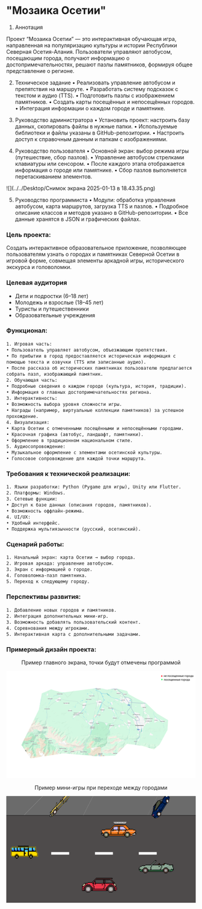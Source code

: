 # "Мозаика Осетии"
1. Аннотация

Проект “Мозаика Осетии” — это интерактивная обучающая игра, направленная на популяризацию культуры и истории Республики Северная Осетия-Алания. Пользователи управляют автобусом, посещающим города, получают информацию о достопримечательностях, решают пазлы памятников, формируя общее представление о регионе.

2. Техническое задание
   •	Реализовать управление автобусом и препятствия на маршруте.
   •	Разработать систему подсказок с текстом и аудио (TTS).
   •	Подготовить пазлы с изображением памятников.
   •	Создать карты посещённых и непосещённых городов.
   •	Интеграция информации о каждом городе и памятнике.

3. Руководство администратора
   •	Установить проект: настроить базу данных, скопировать файлы в нужные папки.
   •	Используемые библиотеки и файлы указаны в GitHub-репозитории.
   •	Настроить доступ к справочным данным и папкам с изображениями.

4. Руководство пользователя
   •	Основной экран: выбор режима игры (путешествие, сбор пазлов).
   •	Управление автобусом стрелками клавиатуры или сенсором.
   •	После каждого этапа отображается информация о городе или памятнике.
   •	Сбор пазлов выполняется перетаскиванием элементов.

![](../../Desktop/Снимок экрана 2025-01-13 в 18.43.35.png)

5. Руководство программиста
   •	Модули: обработка управления автобусом, карта маршрутов, загрузка TTS и пазлов.
   •	Подробное описание классов и методов указано в GitHub-репозитории.
   •	Все данные хранятся в JSON и графических файлах.


### Цель проекта:

Создать интерактивное образовательное приложение, позволяющее пользователям узнать о городах и памятниках Северной Осетии в игровой форме, совмещая элементы аркадной игры, исторического экскурса и головоломки.

### Целевая аудитория

* Дети и подростки (6–18 лет)
* Молодежь и взрослые (18–45 лет)
* Туристы и путешественники
* Образовательные учреждения

### Функционал:

	1. Игровая часть:
	• Пользователь управляет автобусом, объезжающим препятствия.
	• По прибытии в город предоставляется историческая информация с помощью текста и озвучки (TTS или записанные аудио).
	• После рассказа об исторических памятниках пользователю предлагается собрать пазл, изображающий памятник.
	2. Обучающая часть:
	• Подробные сведения о каждом городе (культура, история, традиции).
	• Информация о главных достопримечательностях региона.
	3. Интерактивность:
	• Возможность выбора уровня сложности игры.
	• Награды (например, виртуальные коллекции памятников) за успешное прохождение.
	4. Визуализация:
	• Карта Осетии с отмеченными посещёнными и непосещёнными городами.
	• Красочная графика (автобус, ландшафт, памятники).
	• Оформление в традиционном национальном стиле.
	5. Аудиосопровождение:
	• Музыкальное оформление с элементами осетинской культуры.
	• Голосовое сопровождение для каждой точки маршрута.

### Требования к технической реализации:

	1. Языки разработки: Python (Pygame для игры), Unity или Flutter.
	2. Платформы: Windows.
	3. Сетевые функции:
	• Доступ к базе данных (описания городов, памятников).
	• Возможность оффлайн-режима.
	4. UI/UX:
	• Удобный интерфейс.
	• Поддержка мультиязычности (русский, осетинский).

### Сценарий работы:

	1. Начальный экран: карта Осетии → выбор города.
	2. Игровая аркада: управление автобусом.
	3. Экран с информацией о городе.
	4. Головоломка-пазл памятника.
	5. Переход к следующему городу.



### Перспективы развития:

	1. Добавление новых городов и памятников.
	2. Интеграция дополнительных мини-игр.
	3. Возможность добавлять пользовательский контент.
	4. Соревнования между игроками.
	5. Интерактивная карта с дополнительными задачами.

### Примерный дизайн проекта:

<p align="center">Пример главного экрана, точки будут отмечены программой</p>

![Главный экран](https://github.com/maxxximgb/Mo3aukaOsetuu/blob/main/Media/MainScreen.png?raw=true)

<p align="center">Пример мини-игры при переходе между городами</p>

![Переход между городами](https://github.com/maxxximgb/Mo3aukaOsetuu/blob/main/Media/Road.png?raw=true)

  
